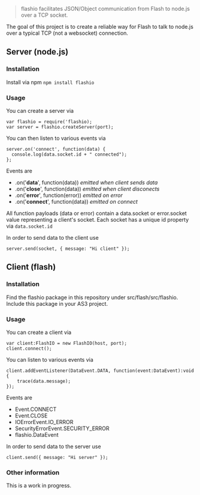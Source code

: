 > flashio facilitates JSON/Object communication from Flash to node.js over a TCP socket.

The goal of this project is to create a reliable way for Flash to talk to node.js over a typical TCP (not a websocket) connection. 

## Server (node.js)

### Installation

Install via npm `npm install flashio`

### Usage

You can create a server via

    var flashio = require('flashio);
    var server = flashio.createServer(port);


You can then listen to various events via

    server.on('connect', function(data) {
      console.log(data.socket.id + " connected");
    };

Events are
* .on('**data**', function(data)) *emitted when client sends data*
* .on('**close**', function(data)) *emitted when client disconects*
* .on('**error**', function(error)) *emitted on error*
* .on('**connect**', function(data)) *emitted on connect*

All function payloads (data or error) contain a data.socket or error.socket value representing a client's socket.
Each socket has a unique id property via `data.socket.id`

In order to send data to the client use

`server.send(socket, { message: "Hi client" });`

## Client (flash)

### Installation

Find the flashio package in this repository under src/flash/src/flashio. Include this package in your AS3 project.

### Usage

You can create a client via

    var client:FlashIO = new FlashIO(host, port);
    client.connect();

You can listen to various events via

    client.addEventListener(DataEvent.DATA, function(event:DataEvent):void {
    	trace(data.message);
    });
    
Events are
* Event.CONNECT
* Event.CLOSE
* IOErrorEvent.IO_ERROR
* SecurityErrorEvent.SECURITY_ERROR
* flashio.DataEvent

In order to send data to the server use

`client.send({ message: "Hi server" });`

### Other information

This is a work in progress.
